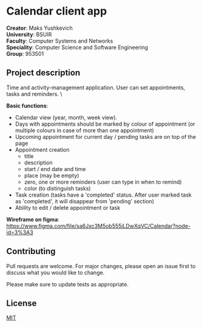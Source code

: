 # Calendar client app

**Creator**: Maks Yushkevich \
**University**: BSUIR \
**Faculty**: Computer Systems and Networks \
**Speciality**: Computer Science and Software Engineering \
**Group**: 953501

## Project description
Time and activity-management application. User can set appointments, tasks and
reminders. \

**Basic functions**:
- Calendar view (year, month, week view).
- Days with appointments should be marked by colour of appointment (or multiple
colours in case of more than one appointment)
- Upcoming appointment for current day / pending tasks are on top of the page
- Appointment creation
  - title
  - description
  - start / end date and time
  - place (may be empty)
  - zero, one or more reminders (user can type in when to remind)
  - color (to distinguish tasks)
- Task creation (tasks have a 'completed' status. After user marked task as
'completed', it will disappear from 'pending' section)
- Ability to edit / delete appointment or task

**Wireframe on figma**: \
<https://www.figma.com/file/sa6Jxc3M5ob555jLDwXqVC/Calendar?node-id=3%3A3>


## Contributing
Pull requests are welcome. For major changes, please open an issue first to discuss what you would like to change.

Please make sure to update tests as appropriate.

## License
[MIT](https://choosealicense.com/licenses/mit/)